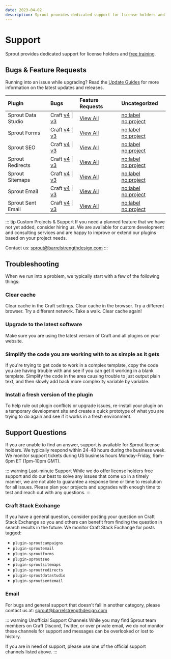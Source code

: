 ```yaml
---
date: 2023-04-02
description: Sprout provides dedicated support for license holders and free training.
---
```


# Support

Sprout provides dedicated support for license holders and [free training](./training.md).

## Bugs & Feature Requests

Running into an issue while upgrading? Read the [Update Guides](../configuration/updates.md) for more information on the latest updates and releases.

| Plugin            | Bugs                                       | Feature Requests     | Uncategorized    |
|:----------------- |:-------------------                        |:-------------------- |:------------------- |
| Sprout Data Studio | Craft [v4][#Reports4B] \| [v3][#Reports3B]    | [View All][#ReportsFR]  | [no:label][#ReportsNL] [no:project][#ReportsNP] |
| Sprout Forms      | Craft [v4][#Forms4B] \| [v3][#Forms3B]      | [View All][#FormsFR]    | [no:label][#FormsNL] [no:project][#FormsNP]   |
| Sprout SEO        | Craft [v4][#Seo4B] \| [v3][#Seo3B]        | [View All][#SeoFR]      | [no:label][#SeoNL] [no:project][#SeoNP]     |
| Sprout Redirects  | Craft [v4][#Redirects4B] \| [v3][#Redirects3B]  | [View All][#RedirectsFR]| [no:label][#RedirectsNL] [no:project][#RedirectsNP] |
| Sprout Sitemaps   | Craft [v4][#Sitemaps4B] \| [v3][#Sitemaps3B]   | [View All][#SitemapsFR] | [no:label][#SitemapsNL] [no:project][#SitemapsNP] |
| Sprout Email      | Craft [v4][#Email4B] \| [v3][#Email3B]      | [View All][#EmailFR]    | [no:label][#EmailNL] [no:project][#EmailNP]   |
| Sprout Sent Email | Craft [v4][#SentEmail4B] \| [v3][#SentEmail3B]      | [View All][#SentEmailFR]    | [no:label][#SentEmailNL] [no:project][#SentEmailNP] |

[#Forms3B]: https://github.com/barrelstrength/craft-sprout-forms/issues?q=is%3Aissue+is%3Aopen+label%3Abug+label%3Ac3

[#Seo3B]: https://github.com/barrelstrength/craft-sprout-seo/issues?&q=is%3Aissue+is%3Aopen+label%3Abug+label%3Ac3

[#Redirects3B]: https://github.com/barrelstrength/craft-sprout-redirects/issues?q=is%3Aissue+is%3Aopen+label%3Abug+label%3Ac3

[#Sitemaps3B]: https://github.com/barrelstrength/craft-sprout-sitemaps/issues?q=is%3Aissue+is%3Aopen+label%3Abug+label%3Ac3

[#Email3B]: https://github.com/barrelstrength/craft-sprout-email/issues?q=is%3Aissue+is%3Aopen+label%3Abug+label%3Ac3

[#SentEmail3B]: https://github.com/barrelstrength/craft-sprout-sent-email/issues?q=is%3Aissue+is%3Aopen+label%3Abug+label%3Ac3

[#Reports3B]: https://github.com/barrelstrength/craft-sprout-reports/issues?q=is%3Aissue+is%3Aopen+label%3Abug+label%3Ac3

[#Forms4B]: https://github.com/barrelstrength/craft-sprout-forms/issues?q=is%3Aissue+is%3Aopen+label%3Abug+label%3Ac4

[#Seo4B]: https://github.com/barrelstrength/craft-sprout-seo/issues?&q=is%3Aissue+is%3Aopen+label%3Abug+label%3Ac4

[#Redirects4B]: https://github.com/barrelstrength/craft-sprout-redirects/issues?q=is%3Aissue+is%3Aopen+label%3Abug+label%3Ac4

[#Sitemaps4B]: https://github.com/barrelstrength/craft-sprout-sitemaps/issues?q=is%3Aissue+is%3Aopen+label%3Abug+label%3Ac4

[#Email4B]: https://github.com/barrelstrength/craft-sprout-email/issues?q=is%3Aissue+is%3Aopen+label%3Abug+label%3Ac4

[#SentEmail4B]: https://github.com/barrelstrength/craft-sprout-sent-email/issues?q=is%3Aissue+is%3Aopen+label%3Abug+label%3Ac4

[#Reports4B]: https://github.com/barrelstrength/craft-sprout-reports/issues?q=is%3Aissue+is%3Aopen+label%3Abug+label%3Ac4

[#FormsFR]: https://github.com/barrelstrength/craft-sprout-forms/issues?q=is%3Aopen+is%3Aissue+label%3Afeature

[#SeoFR]: https://github.com/barrelstrength/craft-sprout-seo/issues?q=is%3Aopen+is%3Aissue+label%3Afeature

[#RedirectsFR]: https://github.com/barrelstrength/craft-sprout-redirects/issues?q=is%3Aopen+is%3Aissue+label%3Afeature

[#SitemapsFR]: https://github.com/barrelstrength/craft-sprout-sitemaps/issues?q=is%3Aopen+is%3Aissue+label%3Afeature

[#EmailFR]: https://github.com/barrelstrength/craft-sprout-email/issues?q=is%3Aopen+is%3Aissue+label%3Afeature

[#SentEmailFR]: https://github.com/barrelstrength/craft-sprout-sent-email/issues?q=is%3Aopen+is%3Aissue+label%3Afeature

[#ReportsFR]: https://github.com/barrelstrength/craft-sprout-reports/issues?q=is%3Aopen+is%3Aissue+label%3Afeature

[#FormsNL]: https://github.com/barrelstrength/craft-sprout-forms/issues?q=is%3Aissue+is%3Aopen+no%3Alabel

[#SeoNL]: https://github.com/barrelstrength/craft-sprout-seo/issues?q=is%3Aissue+is%3Aopen+no%3Alabel

[#RedirectsNL]: https://github.com/barrelstrength/craft-sprout-redirects/issues?q=is%3Aissue+is%3Aopen+no%3Alabel

[#SitemapsNL]: https://github.com/barrelstrength/craft-sprout-sitemaps/issues?q=is%3Aissue+is%3Aopen+no%3Alabel

[#EmailNL]: https://github.com/barrelstrength/craft-sprout-email/issues?q=is%3Aissue+is%3Aopen+no%3Alabel

[#SentEmailNL]: https://github.com/barrelstrength/craft-sprout-sent-email/issues?q=is%3Aissue+is%3Aopen+no%3Alabel

[#ReportsNL]: https://github.com/barrelstrength/craft-sprout-reports/issues?q=is%3Aissue+is%3Aopen+no%3Alabel

[#FormsNP]: https://github.com/barrelstrength/craft-sprout-forms/issues?q=is%3Aissue+is%3Aopen+no%3Aproject

[#SeoNP]: https://github.com/barrelstrength/craft-sprout-seo/issues?q=is%3Aissue+is%3Aopen+no%3Aproject

[#RedirectsNP]: https://github.com/barrelstrength/craft-sprout-redirects/issues?q=is%3Aissue+is%3Aopen+no%3Aproject

[#SitemapsNP]: https://github.com/barrelstrength/craft-sprout-sitemaps/issues?q=is%3Aissue+is%3Aopen+no%3Aproject

[#EmailNP]: https://github.com/barrelstrength/craft-sprout-email/issues?q=is%3Aissue+is%3Aopen+no%3Aproject

[#SentEmailNP]: https://github.com/barrelstrength/craft-sprout-sent-email/issues?q=is%3Aissue+is%3Aopen+no%3Aproject

[#ReportsNP]: https://github.com/barrelstrength/craft-sprout-data-studio/issues?q=is%3Aissue+is%3Aopen+no%3Aproject

::: tip Custom Projects & Support
If you need a planned feature that we have not yet added, consider hiring us. We are available for custom development and consulting services and are happy to improve or extend our plugins based on your project needs.

Contact us: [sprout@barrelstrengthdesign.com](mailto:sprout@barrelstrengthdesign.com)
:::

## Troubleshooting

When we run into a problem, we typically start with a few of the following things:

### Clear cache

Clear cache in the Craft settings. Clear cache in the browser. Try a different browser. Try a different network. Take a walk. Clear cache again!

### Upgrade to the latest software

Make sure you are using the latest version of Craft and all plugins on your website.

### Simplify the code you are working with to as simple as it gets

If you're trying to get code to work in a complex template, copy the code you are having trouble with and see if you can get it working in a blank template. Simplify the code in the area causing trouble to just output plain text, and then slowly add back more complexity variable by variable.

### Install a fresh version of the plugin

To help rule out plugin conflicts or upgrade issues, re-install your plugin on a temporary development site and create a quick prototype of what you are trying to do again and see if it works in a fresh environment.

## Support Questions

If you are unable to find an answer, support is available for Sprout license holders. We typically respond within 24-48 hours during the business week. We monitor support tickets during US business hours Monday-Friday, 9am-6pm ET (1pm-10pm GMT).

::: warning Last-minute Support
While we do offer license holders free support and do our best to solve any issues that come up in a timely manner, we are not able to guarantee a response time or time to resolution for all issues. Please plan your projects and upgrades with enough time to test and reach out with any questions.
:::

### Craft Stack Exchange

If you have a general question, consider posting your question on Craft Stack Exchange so you and others can benefit from finding the question in search results in the future. We monitor Craft Stack Exchange for posts tagged:

- `plugin-sproutcampaigns`
- `plugin-sproutemail`
- `plugin-sproutforms`
- `plugin-sproutseo`
- `plugin-sproutsitemaps`
- `plugin-sproutredirects`
- `plugin-sproutdatastudio`
- `plugin-sproutsentemail`

### Email

For bugs and general support that doesn't fall in another category, please contact us at: [sprout@barrelstrengthdesign.com](mailto:sprout@barrelstrengthdesign.com)

::: warning Unofficial Support Channels
While you may find Sprout team members on Craft Discord, Twitter, or over private email, we do not monitor these channels for support and messages can be overlooked or lost to history.

If you are in need of support, please use one of the official support channels listed above.
:::
